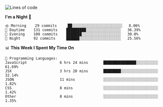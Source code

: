<!--START_SECTION:waka-->
![Lines of code](https://img.shields.io/badge/From%20Hello%20World%20I%27ve%20Written-152059%20lines%20of%20code-blue)

**I'm a Night 🦉** 

```text
🌞 Morning    29 commits     ██░░░░░░░░░░░░░░░░░░░░░░░   8.06% 
🌆 Daytime    131 commits    █████████░░░░░░░░░░░░░░░░   36.39% 
🌃 Evening    108 commits    ███████░░░░░░░░░░░░░░░░░░   30.0% 
🌙 Night      92 commits     ██████░░░░░░░░░░░░░░░░░░░   25.56%

```


📊 **This Week I Spent My Time On** 

```text
💬 Programming Languages: 
JavaScript               6 hrs 24 mins       ███████████████░░░░░░░░░░   61.69% 
JSX                      3 hrs 20 mins       ████████░░░░░░░░░░░░░░░░░   32.14% 
JSON                     11 mins             ░░░░░░░░░░░░░░░░░░░░░░░░░   1.82% 
CSS                      8 mins              ░░░░░░░░░░░░░░░░░░░░░░░░░   1.42% 
Other                    8 mins              ░░░░░░░░░░░░░░░░░░░░░░░░░   1.35%

```


<!--END_SECTION:waka-->
